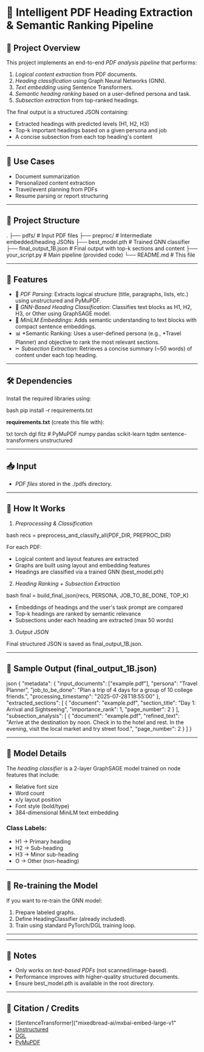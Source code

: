 # 📄 Intelligent PDF Heading Extraction & Semantic Ranking Pipeline

## 🧠 Project Overview

This project implements an end-to-end *PDF analysis pipeline* that performs:

1. *Logical content extraction* from PDF documents.
2. *Heading classification* using Graph Neural Networks (GNN).
3. *Text embedding* using Sentence Transformers.
4. *Semantic heading ranking* based on a user-defined persona and task.
5. *Subsection extraction* from top-ranked headings.

The final output is a structured JSON containing:

* Extracted headings with predicted levels (H1, H2, H3)
* Top-k important headings based on a given persona and job
* A concise subsection from each top heading's content

---

## 🚀 Use Cases

* Document summarization
* Personalized content extraction
* Travel/event planning from PDFs
* Resume parsing or report structuring

---

## 📂 Project Structure


.
├── pdfs/                    # Input PDF files
├── preproc/                 # Intermediate embedded/heading JSONs
├── best_model.pth           # Trained GNN classifier
├── final_output_1B.json     # Final output with top-k sections and content
├── your_script.py           # Main pipeline (provided code)
└── README.md                # This file


---

## 📌 Features

* 📌 *PDF Parsing*: Extracts logical structure (title, paragraphs, lists, etc.) using unstructured and PyMuPDF.
* 🧠 *GNN-Based Heading Classification*: Classifies text blocks as H1, H2, H3, or Other using GraphSAGE model.
* 🔎 *MiniLM Embeddings*: Adds semantic understanding to text blocks with compact sentence embeddings.
* 📊 *Semantic Ranking: Uses a user-defined persona (e.g., *Travel Planner) and objective to rank the most relevant sections.
* ✂ *Subsection Extraction*: Retrieves a concise summary (\~50 words) of content under each top heading.

---

## 🛠 Dependencies

Install the required libraries using:

bash
pip install -r requirements.txt


**requirements.txt** (create this file with):

txt
torch
dgl
fitz  # PyMuPDF
numpy
pandas
scikit-learn
tqdm
sentence-transformers
unstructured


---

## 📥 Input

* *PDF files* stored in the ./pdfs directory.

---

## 🧪 How It Works

1. *Preprocessing & Classification*

bash
recs = preprocess_and_classify_all(PDF_DIR, PREPROC_DIR)


For each PDF:

* Logical content and layout features are extracted
* Graphs are built using layout and embedding features
* Headings are classified via a trained GNN (best_model.pth)

2. *Heading Ranking + Subsection Extraction*

bash
final = build_final_json(recs, PERSONA, JOB_TO_BE_DONE, TOP_K)


* Embeddings of headings and the user's task prompt are compared
* Top-k headings are ranked by semantic relevance
* Subsections under each heading are extracted (max 50 words)

3. *Output JSON*

Final structured JSON is saved as final_output_1B.json.

---

## 🧾 Sample Output (final_output_1B.json)

json
{
  "metadata": {
    "input_documents": ["example.pdf"],
    "persona": "Travel Planner",
    "job_to_be_done": "Plan a trip of 4 days for a group of 10 college friends.",
    "processing_timestamp": "2025-07-28T18:55:00"
  },
  "extracted_sections": [
    {
      "document": "example.pdf",
      "section_title": "Day 1: Arrival and Sightseeing",
      "importance_rank": 1,
      "page_number": 2
    }
  ],
  "subsection_analysis": [
    {
      "document": "example.pdf",
      "refined_text": "Arrive at the destination by noon. Check in to the hotel and rest. In the evening, visit the local market and try street food.",
      "page_number": 2
    }
  ]
}


---

## 🧠 Model Details

The *heading classifier* is a 2-layer GraphSAGE model trained on node features that include:

* Relative font size
* Word count
* x/y layout position
* Font style (bold/type)
* 384-dimensional MiniLM text embedding

### Class Labels:

* H1 → Primary heading
* H2 → Sub-heading
* H3 → Minor sub-heading
* O  → Other (non-heading)

---

## 🔁 Re-training the Model

If you want to re-train the GNN model:

1. Prepare labeled graphs.
2. Define HeadingClassifier (already included).
3. Train using standard PyTorch/DGL training loop.

---


---

## 📌 Notes

* Only works on *text-based PDFs* (not scanned/image-based).
* Performance improves with higher-quality structured documents.
* Ensure best_model.pth is available in the root directory.

---

## 🧾 Citation / Credits

* [SentenceTransformer]("mixedbread-ai/mxbai-embed-large-v1"
* [Unstructured](https://github.com/Unstructured-IO/unstructured)
* [DGL](https://www.dgl.ai/)
* [PyMuPDF](https://pymupdf.readthedocs.io/)
